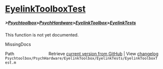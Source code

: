 # [EyelinkToolboxTest](EyelinkToolboxTest)
##### >[Psychtoolbox](Psychtoolbox)>[PsychHardware](PsychHardware)>[EyelinkToolbox](EyelinkToolbox)>[EyelinkTests](EyelinkTests)

This function is not yet documented.


 MissingDocs



<div class="code_header" style="text-align:right;">
  <span style="float:left;">Path&nbsp;&nbsp;</span> <span class="counter">Retrieve <a href=
  "https://raw.github.com/Psychtoolbox-3/Psychtoolbox-3/beta/Psychtoolbox/PsychHardware/EyelinkToolbox/EyelinkTests/EyelinkToolboxTest.m">current version from GitHub</a> | View <a href=
  "https://github.com/Psychtoolbox-3/Psychtoolbox-3/commits/beta/Psychtoolbox/PsychHardware/EyelinkToolbox/EyelinkTests/EyelinkToolboxTest.m">changelog</a></span>
</div>
<div class="code">
  <code>Psychtoolbox/PsychHardware/EyelinkToolbox/EyelinkTests/EyelinkToolboxTest.m</code>
</div>

